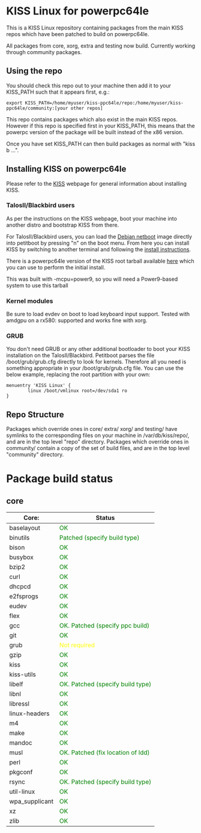 # KISS Linux for powerpc64le

This is a KISS Linux repository containing packages from the main KISS repos which have been patched to build on powerpc64le.

All packages from core, xorg, extra and testing now build.  Currently working through community packages.

## Using the repo

You should check this repo out to your machine then add it to your KISS_PATH such that it appears first, e.g.:

    export KISS_PATH=/home/myuser/kiss-ppc64le/repo:/home/myuser/kiss-ppc64le/community:[your other repos]

This repo contains packages which also exist in the main KISS repos.  However if this repo is specified first in your KISS_PATH, this means that the powerpc version of the package will be built instead of the x86 version.

Once you have set KISS_PATH can then build packages as normal with "kiss b ...".

## Installing KISS on powerpc64le

Please refer to the [KISS](https://getkiss.org/pages/install) webpage for general information about installing KISS.

### TalosII/Blackbird users

As per the instructions on the KISS webpage, boot your machine into another distro and bootstrap KISS from there.

For TalosII/Blackbird users, you can load the [Debian netboot](http://ftp.debian.org/debian/dists/buster/main/installer-ppc64el/current/images/netboot/debian-installer/ppc64el/) image directly into petitboot by pressing "n" on the boot menu.
From here you can install KISS by switching to another terminal and following the [install instructions](https://getkiss.org/pages/install).

There is a powerpc64le version of the KISS root tarball available [here](https://github.com/jdavies-dev/kiss-ppc64le-dist/blob/master/kiss-ppc64le.tar.xz) which you can use to perform the initial install.

This was built with -mcpu=power9, so you will need a Power9-based system to use this tarball

### Kernel modules

Be sure to load evdev on boot to load keyboard input support.  Tested with amdgpu on a rx580: supported and works fine with xorg.

### GRUB

You don't need GRUB or any other additional bootloader to boot your KISS installation on the TalosII/Blackbird.  Petitboot parses the file /boot/grub/grub.cfg directly to look for kernels. Therefore all you need is something appropriate in your /boot/grub/grub.cfg file.  You can use the below example, replacing the root partition with your own:

    menuentry 'KISS Linux' {
            linux /boot/vmlinux root=/dev/sda1 ro
    }

## Repo Structure

Packages which override ones in core/ extra/ xorg/ and testing/ have symlinks to the corresponding files on your machine in /var/db/kiss/repo/, and are in the top level "repo" directory.
Packages which override ones in community/ contain a copy of the set of build files, and are in the top level "community" directory.

# Package build status
## core

Core: | Status
------------ | ------------
baselayout | <span style="color:green">OK</span>
binutils | <span style="color:green">Patched (specify build type)</span>
bison | <span style="color:green">OK</span>
busybox | <span style="color:green">OK</span>
bzip2 | <span style="color:green">OK</span>
curl | <span style="color:green">OK</span>
dhcpcd | <span style="color:green">OK</span>
e2fsprogs | <span style="color:green">OK</span>
eudev | <span style="color:green">OK</span>
flex | <span style="color:green">OK</span>
gcc | <span style="color:green">OK. Patched (specify ppc build)</span>
git | <span style="color:green">OK</span>
grub | <span style="color:yellow">Not required</span>
gzip | <span style="color:green">OK</span>
kiss | <span style="color:green">OK</span>
kiss-utils | <span style="color:green">OK</span>
libelf | <span style="color:green">OK. Patched (specify build type)</span>
libnl | <span style="color:green">OK</span>
libressl | <span style="color:green">OK</span>
linux-headers | <span style="color:green">OK</span>
m4 | <span style="color:green">OK</span>
make | <span style="color:green">OK</span>
mandoc | <span style="color:green">OK</span>
musl | <span style="color:green">OK. Patched (fix location of ldd)</span>
perl | <span style="color:green">OK</span>
pkgconf | <span style="color:green">OK</span>
rsync | <span style="color:green">OK. Patched (specify build type)</span>
util-linux | <span style="color:green">OK</span>
wpa_supplicant | <span style="color:green">OK</span>
xz | <span style="color:green">OK</span>
zlib | <span style="color:green">OK</span>
